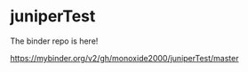 # juniperTest

The binder repo is here!

https://mybinder.org/v2/gh/monoxide2000/juniperTest/master
